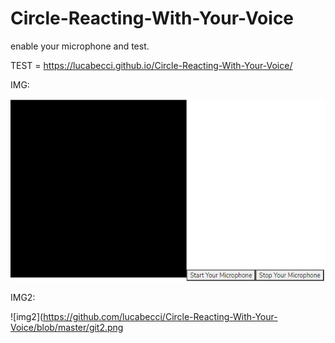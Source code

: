 # Circle-Reacting-With-Your-Voice
enable your microphone and test.

TEST = https://lucabecci.github.io/Circle-Reacting-With-Your-Voice/

IMG:

![img](https://github.com/lucabecci/Circle-Reacting-With-Your-Voice/blob/master/git.png)

IMG2:

![img2](https://github.com/lucabecci/Circle-Reacting-With-Your-Voice/blob/master/git2.png
